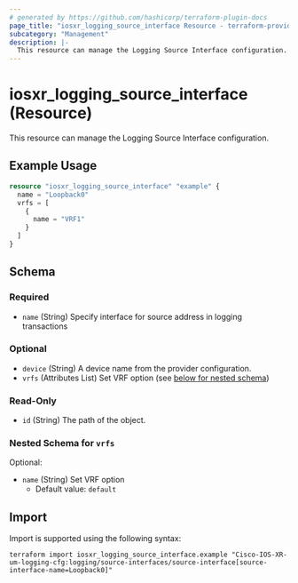 ```yaml
---
# generated by https://github.com/hashicorp/terraform-plugin-docs
page_title: "iosxr_logging_source_interface Resource - terraform-provider-iosxr"
subcategory: "Management"
description: |-
  This resource can manage the Logging Source Interface configuration.
---
```


# iosxr_logging_source_interface (Resource)

This resource can manage the Logging Source Interface configuration.

## Example Usage

```terraform
resource "iosxr_logging_source_interface" "example" {
  name = "Loopback0"
  vrfs = [
    {
      name = "VRF1"
    }
  ]
}
```

<!-- schema generated by tfplugindocs -->
## Schema

### Required

- `name` (String) Specify interface for source address in logging transactions

### Optional

- `device` (String) A device name from the provider configuration.
- `vrfs` (Attributes List) Set VRF option (see [below for nested schema](#nestedatt--vrfs))

### Read-Only

- `id` (String) The path of the object.

<a id="nestedatt--vrfs"></a>
### Nested Schema for `vrfs`

Optional:

- `name` (String) Set VRF option
  - Default value: `default`

## Import

Import is supported using the following syntax:

```shell
terraform import iosxr_logging_source_interface.example "Cisco-IOS-XR-um-logging-cfg:logging/source-interfaces/source-interface[source-interface-name=Loopback0]"
```
